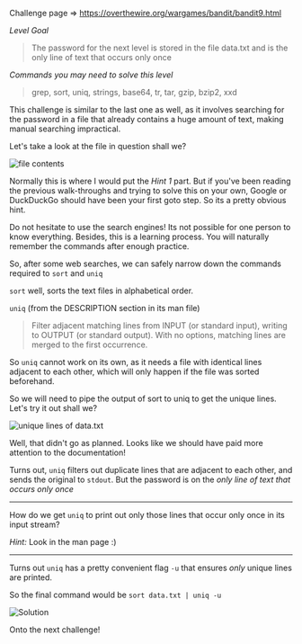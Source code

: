 Challenge page => https://overthewire.org/wargames/bandit/bandit9.html

*Level Goal*
> The password for the next level is stored in the file data.txt and is the only line of text that occurs only once

*Commands you may need to solve this level*

> grep, sort, uniq, strings, base64, tr, tar, gzip, bzip2, xxd

This challenge is similar to the last one as well, as it involves searching for the password in a file that already contains a huge amount of text, making manual searching impractical.

Let's take a look at the file in question shall we?

![file contents](https://dev-to-uploads.s3.amazonaws.com/i/tivx5gm6000u6hembrt2.png)

Normally this is where I would put the *Hint 1* part. But if you've been reading the previous walk-throughs and trying to solve this on your own, Google or DuckDuckGo should have been your first goto step. So its a pretty obvious hint.

Do not hesitate to use the search engines! Its not possible for one person to know everything. Besides, this is a learning process. You will naturally remember the commands after enough practice.


So, after some web searches, we can safely narrow down the commands required to `sort` and `uniq`

`sort` well, sorts the text files in alphabetical order. 

`uniq` (from the DESCRIPTION section in its man file) 

> Filter adjacent matching lines from INPUT (or standard input), writing to OUTPUT (or standard output).
> With no options, matching lines are merged to the first occurrence.

So `uniq` cannot work on its own, as it needs a file with identical lines adjacent to each other, which will only happen if the file was sorted beforehand.

So we will need to pipe the output of sort to uniq to get the unique lines. Let's try it out shall we?

![unique lines of data.txt](https://dev-to-uploads.s3.amazonaws.com/i/1po64wp676orwkwfiyx6.png)

Well, that didn't go as planned. Looks like we should have paid more attention to the documentation!

Turns out, `uniq` filters out duplicate lines that are adjacent to each other, and sends the original to `stdout`. But the password is on the *only line of text that occurs only once*
___

How do we get `uniq` to print out only those lines that occur only once in its input stream?

*Hint:* Look in the man page :)
___

Turns out `uniq` has a pretty convenient flag `-u` that ensures *only* unique lines are printed.

So the final command would be `sort data.txt | uniq -u`

![Solution](https://dev-to-uploads.s3.amazonaws.com/i/vdceuvocthez2bl7xp5b.png)

Onto the next challenge!
